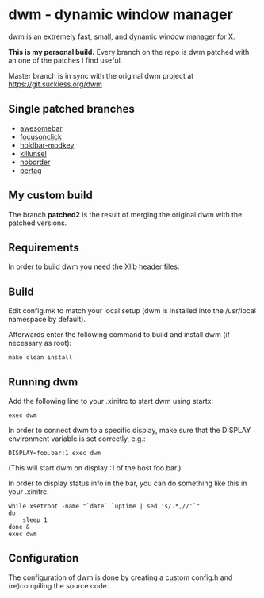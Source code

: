 dwm - dynamic window manager
============================

dwm is an extremely fast, small, and dynamic window manager for X.

**This is my personal build.** Every branch on the repo is dwm patched with an one of the patches I find useful.

Master branch is in sync with the original dwm project at
https://git.suckless.org/dwm

Single patched branches
-----------------------

- [awesomebar](https://dwm.suckless.org/patches/awesomebar)
- [focusonclick](https://dwm.suckless.org/patches/focusonclick/)
- [holdbar-modkey](https://dwm.suckless.org/patches/holdbar/)
- [killunsel](https://dwm.suckless.org/patches/killunsel/)
- [noborder](https://dwm.suckless.org/patches/noborder/)
- [pertag](https://dwm.suckless.org/patches/pertag/)

My custom build
---------------

The branch **patched2** is the result of merging the original dwm with the
patched versions. 

Requirements
------------
In order to build dwm you need the Xlib header files.


Build
-----

Edit config.mk to match your local setup (dwm is installed into
the /usr/local namespace by default).

Afterwards enter the following command to build and install dwm (if
necessary as root):

    make clean install


Running dwm
-----------
Add the following line to your .xinitrc to start dwm using startx:

    exec dwm

In order to connect dwm to a specific display, make sure that
the DISPLAY environment variable is set correctly, e.g.:

    DISPLAY=foo.bar:1 exec dwm

(This will start dwm on display :1 of the host foo.bar.)

In order to display status info in the bar, you can do something
like this in your .xinitrc:

    while xsetroot -name "`date` `uptime | sed 's/.*,//'`"
    do
    	sleep 1
    done &
    exec dwm


Configuration
-------------
The configuration of dwm is done by creating a custom config.h
and (re)compiling the source code.
